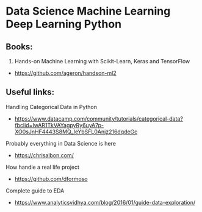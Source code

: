 # Data Science Machine Learning Deep Learning Python

## Books:

1) Hands-on Machine Learning with Scikit-Learn, Keras and TensorFlow
- https://github.com/ageron/handson-ml2

## Useful links:

Handling Categorical Data in Python
- https://www.datacamp.com/community/tutorials/categorical-data?fbclid=IwAR1TkVAYagpyRy6uyA7p-XO0sJnHF4443S8MQ_IeYbSFL0Anjz216dqdeGc

Probably everything in Data Science is here
- https://chrisalbon.com/

How handle a real life project
- https://github.com/dformoso

Complete guide to EDA
- https://www.analyticsvidhya.com/blog/2016/01/guide-data-exploration/
